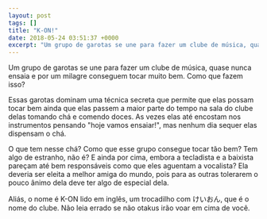 ```yaml
---
layout: post
tags: []
title: "K-ON!"
date: 2018-05-24 03:51:37 +0000
excerpt: "Um grupo de garotas se une para fazer um clube de música, quase nunca ensaia e por um milagre conseguem tocar muito bem. Como que fazem..."
---
```


Um grupo de garotas se une para fazer um clube de música, quase nunca ensaia e por um milagre conseguem tocar muito bem. Como que fazem isso?

Essas garotas dominam uma técnica secreta que permite que elas possam tocar bem ainda que elas passem a maior parte do tempo na sala do clube delas tomando chá e comendo doces. As vezes elas até encostam nos instrumentos pensando "hoje vamos ensaiar!", mas nenhum dia sequer elas dispensam o chá.

O que tem nesse chá? Como que esse grupo consegue tocar tão bem? Tem algo de estranho, não é? E ainda por cima, embora a tecladista e a baixista pareçam até bem responsáveis como que eles aguentam a vocalista? Ela deveria ser eleita a melhor amiga do mundo, pois para as outras tolerarem o pouco ânimo dela deve ter algo de especial dela.

Aliás, o nome é K-ON lido em inglês, um trocadilho com けいおん, que é o nome do clube. Não leia errado se não otakus irão voar em cima de você.